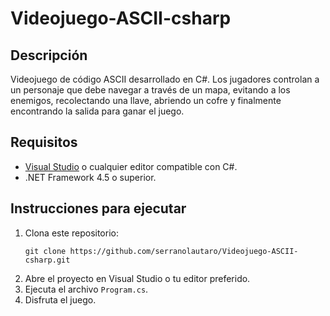 <h1>Videojuego-ASCII-csharp</h1>

<h2>Descripción</h2>
<p>Videojuego de código ASCII desarrollado en C#. Los jugadores controlan a un personaje que debe navegar a través de un mapa, evitando a los enemigos, recolectando una llave, abriendo un cofre y finalmente encontrando la salida para ganar el juego.</p>

<h2>Requisitos</h2>
<ul>
        <li><a href="https://visualstudio.microsoft.com/">Visual Studio</a> o cualquier editor compatible con C#.</li>
        <li>.NET Framework 4.5 o superior.</li>
</ul>

<h2>Instrucciones para ejecutar</h2>
    <ol>
        <li>Clona este repositorio:
            <pre><code>git clone https://github.com/serranolautaro/Videojuego-ASCII-csharp.git</code></pre>
        </li>
        <li>Abre el proyecto en Visual Studio o tu editor preferido.</li>
        <li>Ejecuta el archivo <code>Program.cs</code>.</li>
        <li>Disfruta el juego.</li>
    </ol>
